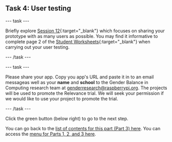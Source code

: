 ## Task 4: User testing

--- task ---

Briefly explore [Session 12](http://ncce.io/AbMR3v){:target="_blank"} which focuses on sharing your prototype with as many users as possible. You may find it informative to complete page 2 of the [Student Worksheets](https://ncce.io/wjuSbq){:target="_blank"} when carrying out your user testing.

--- /task ---

--- task ---

Please share your app. Copy you app's URL and paste it in to an email messageas well as your **name** and **school** to the Gender Balance in Computing research team at [genderresearch@raspberrypi.org](mailto:genderresearch@raspberrypi.org). The projects will be used to promote the Relevance trial. We will seek your permission if we would like to use your project to promote the trial.

--- /task ---

Click the green button (below right) to go to the next step.

You can go back to the [list of contents for this part (Part 3) here](https://projects.raspberrypi.org/en/projects/Year8-RelevanceTraining-Part3-GBICi4). 
You can access the [menu for Parts 1, 2, and 3 here](https://projects.raspberrypi.org/en/pathways/year8-relevancetraining-gbici4).
